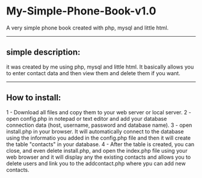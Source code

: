 # My-Simple-Phone-Book-v1.0
A very simple phone book created with php, mysql and little html.

---------------------
simple description:
---------------------

it was created by me using php, mysql and little html. It basically allows you to enter contact data and then view them and delete them if you want.

-----------------
How to install:
-----------------
1 - Download all files and copy them to your web server or local server.
2 - open config.php in notepad or text editor and add your database connection data (host, username, password and database name).
3 - open install.php in your browser. It will automatically connect to the database using the informatio you added in the config.php file and then it will create the table "contacts" in your database.
4 - After the table is created, you can close, and even delete install.php, and open the index.php file  using your web browser and it will display any the existing contacts and allows you to delete users and link you to the addcontact.php where ypu can add new contacts.

